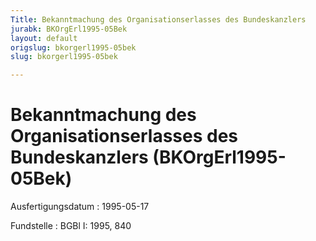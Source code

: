 ```yaml
---
Title: Bekanntmachung des Organisationserlasses des Bundeskanzlers
jurabk: BKOrgErl1995-05Bek
layout: default
origslug: bkorgerl1995-05bek
slug: bkorgerl1995-05bek

---
```


# Bekanntmachung des Organisationserlasses des Bundeskanzlers (BKOrgErl1995-05Bek)

Ausfertigungsdatum
:   1995-05-17

Fundstelle
:   BGBl I: 1995, 840

